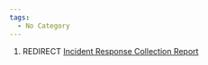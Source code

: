 ```yaml
---
tags:
  - No Category
---
```

1.  REDIRECT [Incident Response Collection
    Report](incident_response_collection_report.md)